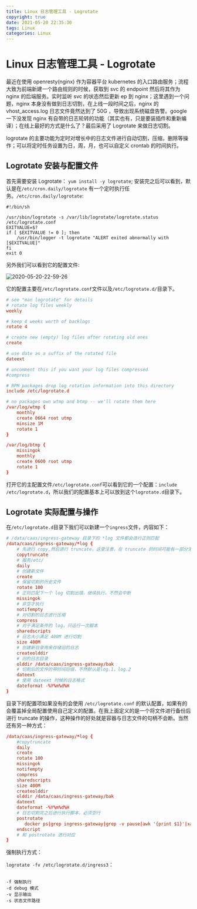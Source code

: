 ```yaml
---
title: Linux 日志管理工具 - Logrotate
copyright: true
date: 2021-05-20 22:35:30
tags: Linux
categories: Linux
---
```


# Linux 日志管理工具 - Logrotate

最近在使用 openresty(nginx) 作为容器平台 kubernetes 的入口路由服务；流程大致为前端新建一个路由规则的时候，获取到 svc 的 endpoint 然后将其作为 nginx 的后端服务。实时监听 svc 的状态然后更新 ep 到 nginx；这里遇到一个问题，nginx 本身没有做到日志切割，在上线一段时间之后，nginx 的 vhost_access.log 日志文件竟然达到了 50G ，导致出现系统磁盘告警。google 一下没发现 nginx 有自带的日志轮转的功能（其实也有，只是要装插件和重新编译）；在线上最好的方式是什么了？最后采用了 Logrotate 来做日志切割。
<!--more-->
logrotate 的主要功能为定时对增长中的日志文件进行自动切割，压缩，删除等操作；可以将定时任务设置为日，周，月，也可以自定义 crontab 的时间执行。

## Logrotate 安装与配置文件

首先需要安装 Logrotate： `yum install -y logrotate`; 安装完之后可以看到，默认是在`/etc/cron.daily/logrotate` 有一个定时执行任务。`/etc/cron.daily/logrotate`:

```shell
#!/bin/sh

/usr/sbin/logrotate -s /var/lib/logrotate/logrotate.status /etc/logrotate.conf
EXITVALUE=$?
if [ $EXITVALUE != 0 ]; then
    /usr/bin/logger -t logrotate "ALERT exited abnormally with [$EXITVALUE]"
fi
exit 0
```

另外我们可以看到它的配置文件:

![2020-05-20-22-59-26](/images/qiniu/2020-05-20-22-59-26.png)

它的配置主要在`/etc/logrotate.conf`文件以及`/etc/logrotate.d/`目录下。

```conf
# see "man logrotate" for details
# rotate log files weekly
weekly

# keep 4 weeks worth of backlogs
rotate 4

# create new (empty) log files after rotating old ones
create

# use date as a suffix of the rotated file
dateext

# uncomment this if you want your log files compressed
#compress

# RPM packages drop log rotation information into this directory
include /etc/logrotate.d

# no packages own wtmp and btmp -- we'll rotate them here
/var/log/wtmp {
    monthly
    create 0664 root utmp
	minsize 1M
    rotate 1
}

/var/log/btmp {
    missingok
    monthly
    create 0600 root utmp
    rotate 1
}

```

打开它的主配置文件`/etc/logrotate.conf`可以看到它的一个配置：`include /etc/logrotate.d`，所以我们的配置基本上可以放到这个`logrotate.d`目录下。

## Logrotate 实际配置与操作

在`/etc/logrotate.d`目录下我们可以新建一个`ingress`文件，内容如下：
```conf
# /data/caas/ingress-gateway 目录下的 *log 文件都会进行正则匹配
/data/caas/ingress-gateway/*log {
    # 先进行 copy,然后进行 truncate，这里注意，在 truncate 的时间可能有一部分无法 copy 所以导致丢失数据。
    copytruncate
    # 服务/etc/
    daily
    # 创建新文件
    create
    # 保留切割的历史文件
    rotate 100
    # 正则匹配下一个 log 切割出错，继续执行，不然会中断
    missingok
    # 非空才执行
    notifempty
    # 对切割的日志进行压缩
    compress
    # 对于满足条件的 log，只运行一次脚本
    sharedscripts
    # 日志大小满足 400M 进行切割
    size 400M
    # 创建新目录用来存储旧的日志
    createolddir
    # 旧的日志目录
    olddir /data/caas/ingress-gateway/bak
    # 切割后的文件的带时间后缀，不然默认是log.1，log.2
    dateext
    # 使用 dateext 时候的日志格式
    dateformat -%Y%m%d%H
}
```

目录下的配置项如果没有的会使用 `/etc/logrotate.conf` 的默认配置，如果有的会覆盖掉全局配置使用自己定义的配置。在我上面定义的是一个将文件进行备份后进行 truncate 的操作，这种操作的好处就是容器与日志文件的句柄不会断。当然还有另一种方式：

```conf
/data/caas/ingress-gateway/*log {
    #copytruncate
    daily
    create
    rotate 100
    missingok
    notifempty
    compress
    sharedscripts
    size 400M
    createolddir
    olddir /data/caas/ingress-gateway/bak
    dateext
    dateformat -%Y%m%d%H
    # 日志切割完之后进行执行脚本，必须空行
    postrotate
       docker ps|grep ingress-gateway|grep -v pause|awk '{print $1}'|xargs docker rm -f
    endscript
    # 和 postrotate 进行对应
}
```

强制执行方式：

`logrotate -fv /etc/logrotate.d/ingress3`：

```shell

-f 强制执行
-d debug 模式
-v 显示输出
-s 状态文件路径

```



<!--
#config logrotate
cat > /etc/logrotate.d/ingress << EOF
/data/wisecloud/ingress-gateway/*log {
    copytruncate
    daily
    create
    rotate 15
    missingok
    notifempty
    compress
    sharedscripts
    size 1G
    createolddir
    olddir /data/wisecloud/ingress-gateway/bak
    dateext
    dateformat -%Y%m%d%H
}
EOF
-->